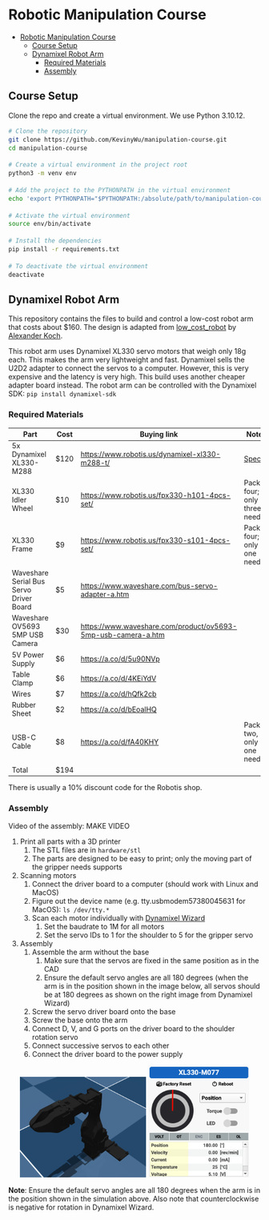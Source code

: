 # Robotic Manipulation Course

- [Robotic Manipulation Course](#robotic-manipulation-course)
  - [Course Setup](#course-setup)
  - [Dynamixel Robot Arm](#dynamixel-robot-arm)
    - [Required Materials](#required-materials)
    - [Assembly](#assembly)

## Course Setup

Clone the repo and create a virtual environment. We use Python 3.10.12.

```bash
# Clone the repository
git clone https://github.com/KevinyWu/manipulation-course.git
cd manipulation-course

# Create a virtual environment in the project root
python3 -m venv env

# Add the project to the PYTHONPATH in the virtual environment
echo 'export PYTHONPATH="$PYTHONPATH:/absolute/path/to/manipulation-course"' >> env/bin/activate

# Activate the virtual environment
source env/bin/activate

# Install the dependencies
pip install -r requirements.txt

# To deactivate the virtual environment
deactivate
```

## Dynamixel Robot Arm

This repository contains the files to build and control a low-cost robot arm that costs about $160. The design is adapted from [low_cost_robot](https://github.com/AlexanderKoch-Koch/low_cost_robot) by [Alexander Koch](https://github.com/AlexanderKoch-Koch).

This robot arm uses Dynamixel XL330 servo motors that weigh only 18g each. This makes the arm very lightweight and fast.
Dynamixel sells the U2D2 adapter to connect the servos to a computer. However, this is very expensive and the latency is very high. This build uses another cheaper adapter board instead.
The robot arm can be controlled with the Dynamixel SDK: ```pip install dynamixel-sdk```

### Required Materials

| Part                          | Cost | Buying link                                    | Notes |
|-------------------------------|------|------------------------------------------------| --- |
| 5x Dynamixel XL330-M288       | $120  | https://www.robotis.us/dynamixel-xl330-m288-t/ | [Specs](https://emanual.robotis.com/docs/en/dxl/x/xl330-m288/)|
| XL330 Idler Wheel             | $10  | https://www.robotis.us/fpx330-h101-4pcs-set/   | Pack of four; only three needed |
| XL330 Frame | $9   | https://www.robotis.us/fpx330-s101-4pcs-set/ | Pack of four; only one needed |
| Waveshare Serial Bus Servo Driver Board | $5  | https://www.waveshare.com/bus-servo-adapter-a.htm                         | |
| Waveshare OV5693 5MP USB Camera       | $30  | https://www.waveshare.com/product/ov5693-5mp-usb-camera-a.htm                         | |
| 5V Power Supply               | $6   | https://a.co/d/5u90NVp | |
| Table Clamp                   | $6   | https://a.co/d/4KEiYdV                         | |
| Wires                         | $7   | https://a.co/d/hQfk2cb                         | |
| Rubber Sheet                  | $2   | https://a.co/d/bEoalHQ                        | |
| USB-C Cable                   | $8   | https://a.co/d/fA40KHY                        | Pack of two, only one needed|
| Total                         | $194 |                                                | |

There is usually a 10% discount code for the Robotis shop.

### Assembly

Video of the assembly: MAKE VIDEO

1. Print all parts with a 3D printer
   1. The STL files are in `hardware/stl`
   2. The parts are designed to be easy to print; only the moving part of the gripper needs supports
2. Scanning motors
   1. Connect the driver board to a computer (should work with Linux and MacOS)
   2. Figure out the device name (e.g. tty.usbmodem57380045631 for MacOS): ```ls /dev/tty.*```
   3. Scan each motor individually with [Dynamixel Wizard](https://emanual.robotis.com/docs/en/software/dynamixel/dynamixel_wizard2/)
      1. Set the baudrate to 1M for all motors
      2. Set the servo IDs to 1 for the shoulder to 5 for the gripper servo
3. Assembly
   1. Assemble the arm without the base
      1. Make sure that the servos are fixed in the same position as in the CAD
      2. Ensure the default servo angles are all 180 degrees (when the arm is in the position shown in the image below, all servos should be at 180 degrees as shown on the right image from Dynamixel Wizard)
   2. Screw the servo driver board onto the base
   3. Screw the base onto the arm
   4. Connect D, V, and G ports on the driver board to the shoulder rotation servo
   5. Connect successive servos to each other
   6. Connect the driver board to the power supply

<p align="center">
   <img src="./pictures/default_position.png" width="50%" alt="default_position"/>
   <img src="./pictures/dynamixel.png" width="40%" alt="dynamixel"/>
</p>

**Note**: Ensure the default servo angles are all 180 degrees when the arm is in the position shown in the simulation above. Also note that counterclockwise is negative for rotation in Dynamixel Wizard.
